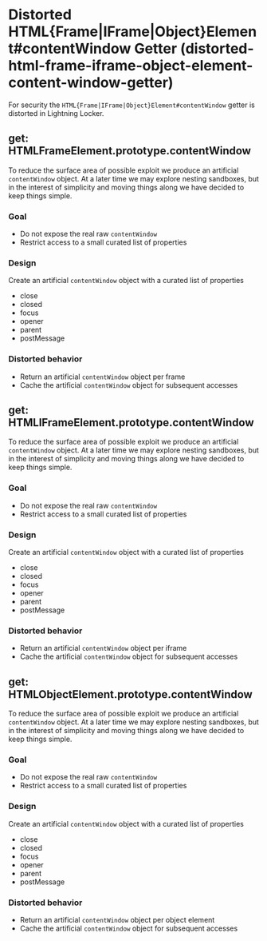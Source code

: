 # Distorted HTML{Frame|IFrame|Object}Element#contentWindow Getter (distorted-html-frame-iframe-object-element-content-window-getter)

For security the `HTML{Frame|IFrame|Object}Element#contentWindow` getter is
distorted in Lightning Locker.

<!-- START generated embed: @locker/distortion/src/HTMLFrameElement/docs/contentWindow-getter.md -->
## get: HTMLFrameElement.prototype.contentWindow

To reduce the surface area of possible exploit we produce an artificial
`contentWindow` object. At a later time we may explore nesting sandboxes,
but in the interest of simplicity and moving things along we have decided to
keep things simple.

### Goal
- Do not expose the real raw `contentWindow`
- Restrict access to a small curated list of properties

### Design

Create an artificial `contentWindow` object with a curated list of properties
  - close
  - closed
  - focus
  - opener
  - parent
  - postMessage

### Distorted behavior
- Return an artificial `contentWindow` object per frame
- Cache the artificial `contentWindow` object for subsequent accesses
<!-- END generated embed please keep comment here to allow auto update -->

<!-- START generated embed: @locker/distortion/src/HTMLIFrameElement/docs/contentWindow-getter.md -->
## get: HTMLIFrameElement.prototype.contentWindow

To reduce the surface area of possible exploit we produce an artificial
`contentWindow` object. At a later time we may explore nesting sandboxes,
but in the interest of simplicity and moving things along we have decided to
keep things simple.

### Goal
- Do not expose the real raw `contentWindow`
- Restrict access to a small curated list of properties

### Design

Create an artificial `contentWindow` object with a curated list of properties
  - close
  - closed
  - focus
  - opener
  - parent
  - postMessage

### Distorted behavior
- Return an artificial `contentWindow` object per iframe
- Cache the artificial `contentWindow` object for subsequent accesses
<!-- END generated embed please keep comment here to allow auto update -->

<!-- START generated embed: @locker/distortion/src/HTMLObjectElement/docs/contentWindow-getter.md -->
## get: HTMLObjectElement.prototype.contentWindow

To reduce the surface area of possible exploit we produce an artificial
`contentWindow` object. At a later time we may explore nesting sandboxes,
but in the interest of simplicity and moving things along we have decided to
keep things simple.

### Goal
- Do not expose the real raw `contentWindow`
- Restrict access to a small curated list of properties

### Design

Create an artificial `contentWindow` object with a curated list of properties
  - close
  - closed
  - focus
  - opener
  - parent
  - postMessage

### Distorted behavior
- Return an artificial `contentWindow` object per object element
- Cache the artificial `contentWindow` object for subsequent accesses
<!-- END generated embed please keep comment here to allow auto update -->
